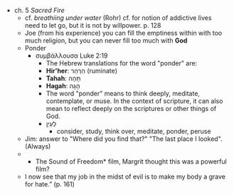 - ch. 5 *Sacred  Fire*
	- cf. *breathiing under water* (Rohr) cf. for notion of addictive lives need to let go, but it is not by willpower. p. 128
	- Joe (from his experience) you can fill the emptiness within with too much religion, but you can never fill too much with **God**
	- Ponder
		- συμβάλλουσα Luke 2:19
			- The Hebrew translations for the word "ponder" are:
			- **Hir'her**: הִרְהֵר (ruminate)
			- **Tahah**: תָּהָה
			- **Hagah**: הָגָה
			- The word "ponder" means to think deeply, meditate, contemplate, or muse. In the context of scripture, it can also mean to reflect deeply on the scriptures or other things of God.
			- לְעַיֵן
				- consider, study, think over, meditate, ponder, peruse
	- Jim: answer to "Where did you find that?" "The last place I looked". (Always)
	- * The Sound of Freedom* film, Margrit thought this was a powerful  film?
	- I now see that my job in the midst of evil is to make my body a grave for hate.” (p. 161)